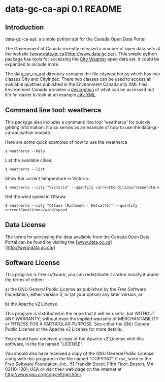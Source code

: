 # data-gc-ca-api 0.1 README

## Introduction
data-gc-ca-api: a simple python api for the Canada Open Data Portal

The Government of Canada recently released a number of open data sets at the website
[www.data,gc.ca](http://www.data.gc.ca/).  This simple python package has tools
for accessing the [City Weather](http://goo.gl/Xkcqp) open data set. It could
be expanded to include more.

The data_gc_ca_api directory contains the file cityweather.py which has two classes City
and CityIndex. There two classes can be used to access all available quatities
published in the Environment Canada city XML files. Environment Canada provides
a [description](http://goo.gl/XD7w4) of what can be accessed but it's far easier
to look at an example [city XML](http://goo.gl/vyL7r).

## Command line tool: weatherca

This package also includes a command line tool 'weatherca' for quickly getting
information. It also serves as an example of how to use the data-gc-ca-api
python module. 


Here are some quick examples of how to use the weatherca

    $ weatherca --help

List the available cities:

    $ weatherca --list

Show the current temperature in Victoria:

    $ weatherca --city "Victoria" --quantity currentConditions/temperature

Get the wind speed in Ottawa:

    $ weatherca --city "Ottawa (Richmond - Metcalfe)" --quantity currentConditions/wind/speed

## Data License

The terms for accessing the data available from the Canada Open Data Portal can
be found by visiting the [www.data,gc.ca](http://www.data.gc.ca/)

## Software License

This program is free software; you can redistribute it and/or modify
it under the terms of either:

a) the GNU General Public License as published by the Free
Software Foundation; either version 3, or (at your option) any
later version, or

b) the Apache v2 License.

This program is distributed in the hope that it will be useful,
but WITHOUT ANY WARRANTY; without even the implied warranty of
MERCHANTABILITY or FITNESS FOR A PARTICULAR PURPOSE.  See either
the GNU General Public License or the Apache v2 License for more details.

You should have received a copy of the Apache v2 License with this
software, in the file named "LICENSE".

You should also have received a copy of the GNU General Public License
along with this program in the file named "COPYING". If not, write to the
Free Software Foundation, Inc., 51 Franklin Street, Fifth Floor, 
Boston, MA 02110-1301, USA or visit their web page on the internet at
http://www.gnu.org/copyleft/gpl.html.

